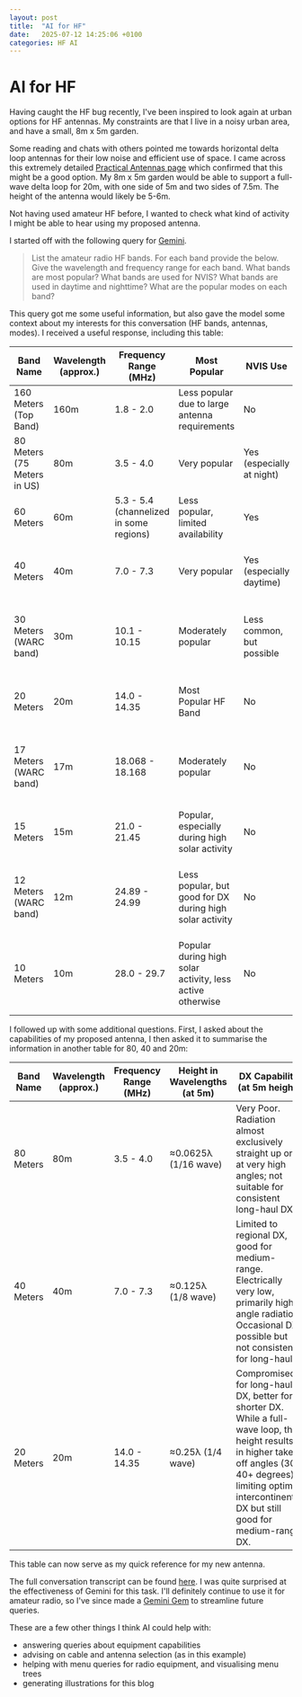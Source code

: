 ```yaml
---
layout: post
title:  "AI for HF"
date:   2025-07-12 14:25:06 +0100
categories: HF AI
---
```


# AI for HF

Having caught the HF bug recently, I've been inspired to look again at urban options for HF antennas. My constraints are that I live in a noisy urban area, and have a small, 8m x 5m garden.

Some reading and chats with others pointed me towards horizontal delta loop antennas for their low noise and efficient use of space. I came across this extremely detailed [Practical Antennas page](https://practicalantennas.com/theory/loop/full-wave/) which confirmed that this might be a good option. My 8m x 5m garden would be able to support a full-wave delta loop for 20m, with one side of 5m and two sides of 7.5m. The height of the antenna would likely be 5-6m.

Not having used amateur HF before, I wanted to check what kind of activity I might be able to hear using my proposed antenna.

I started off with the following query for [Gemini](gemini.google.com).

> List the amateur radio HF bands. For each band provide the below. 
> Give the wavelength and frequency range for each band. What bands are most popular? What bands are used for NVIS? What bands are used in daytime and nighttime? What are the popular modes on each band?

This query got me some useful information, but also gave the model some context about my interests for this conversation (HF bands, antennas, modes). I received a useful response, including this table:

| Band Name | Wavelength (approx.) | Frequency Range (MHz) | Most Popular | NVIS Use | Daytime/Nighttime | Popular Modes |
|-----------|-------------------|-------------------|--------------|-----------|-------------------|----------------|
| 160 Meters (Top Band) | 160m | 1.8 - 2.0 | Less popular due to large antenna requirements | No | Nighttime (local to medium distance) | CW, SSB, FT8 |
| 80 Meters (75 Meters in US) | 80m | 3.5 - 4.0 | Very popular | Yes (especially at night) | Nighttime (regional to DX), Daytime (local) | SSB, CW, FT8, RTTY, Digital modes |
| 60 Meters | 60m | 5.3 - 5.4 (channelized in some regions) | Less popular, limited availability | Yes | Daytime & Nighttime (regional) | SSB, CW, FT8 |
| 40 Meters | 40m | 7.0 - 7.3 | Very popular | Yes (especially daytime) | Daytime (regional to medium DX), Nighttime (DX) | SSB, CW, FT8, RTTY, Digital modes |
| 30 Meters (WARC band) | 30m | 10.1 - 10.15 | Moderately popular | Less common, but possible | Daytime (DX) | CW, Digital modes (often contest-free) |
| 20 Meters | 20m | 14.0 - 14.35 | Most Popular HF Band | No | Daytime (Long-distance DX, often open 24/7 during good conditions) | SSB, CW, FT8, RTTY, Digital modes |
| 17 Meters (WARC band) | 17m | 18.068 - 18.168 | Moderately popular | No | Daytime (DX, similar to 20m but less crowded) | SSB, CW, FT8, Digital modes (contest-free) |
| 15 Meters | 15m | 21.0 - 21.45 | Popular, especially during high solar activity | No | Daytime (Long-distance DX) | SSB, CW, FT8, RTTY, Digital modes |
| 12 Meters (WARC band) | 12m | 24.89 - 24.99 | Less popular, but good for DX during high solar activity | No | Daytime (DX) | SSB, CW, FT8, Digital modes (contest-free) |
| 10 Meters | 10m | 28.0 - 29.7 | Popular during high solar activity, less active otherwise | No | Daytime (Long-distance DX, Sporadic E) | SSB, FM (upper part), CW, FT8, RTTY, Digital modes |

I followed up with some additional questions. First, I asked about the capabilities of my proposed antenna, I then asked it to summarise the information in another table for 80, 40 and 20m:

| Band Name | Wavelength (approx.) | Frequency Range (MHz) | Height in Wavelengths (at 5m) | DX Capability (at 5m height) | NVIS Capability (at 5m height) | Popular Modes |
|-----------|----------------------|-------------------------|--------------------------------|-------------------------------|----------------------------------|----------------|
| 80 Meters | 80m | 3.5 - 4.0 | ≈0.0625λ (1/16 wave) | Very Poor. Radiation almost exclusively straight up or at very high angles; not suitable for consistent long-haul DX. | Excellent. Ideal height for strong, near-vertical radiation, perfect for reliable regional communication, especially at night. | SSB, CW, FT8 |
| 40 Meters | 40m | 7.0 - 7.3 | ≈0.125λ (1/8 wave) | Limited to regional DX, good for medium-range. Electrically very low, primarily high-angle radiation. Occasional DX possible but not consistent for long-haul. | Excellent. Ideal height for strong, near-vertical radiation, perfect for reliable regional communication, especially during the day. | SSB, CW, FT8 |
| 20 Meters | 20m | 14.0 - 14.35 | ≈0.25λ (1/4 wave) | Compromised for long-haul DX, better for shorter DX. While a full-wave loop, this height results in higher take-off angles (30-40+ degrees), limiting optimal intercontinental DX but still good for medium-range DX. | Poor. Too high in frequency for reliable NVIS propagation at typical NVIS distances. | SSB, CW, FT8 |

This table can now serve as my quick reference for my new antenna.

The full conversation transcript can be found [here](https://g.co/gemini/share/3ac771c08acd). I was quite surprised at the effectiveness of Gemini for this task. I'll definitely continue to use it for amateur radio, so I've since made a [Gemini Gem](https://gemini.google/overview/gems/?hl=en) to streamline future queries.

These are a few other things I think AI could help with:
- answering queries about equipment capabilities
- advising on cable and antenna selection (as in this example)
- helping with menu queries for radio equipment, and visualising menu trees
- generating illustrations for this blog